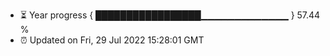 - ⏳ Year progress { █████████████████▁▁▁▁▁▁▁▁▁▁▁▁▁ } 57.44 %
- ⏰ Updated on Fri, 29 Jul 2022 15:28:01 GMT

